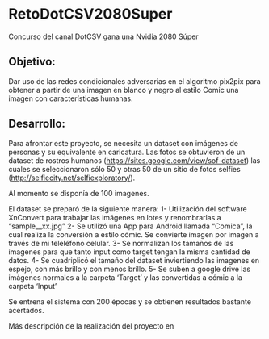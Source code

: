 # RetoDotCSV2080Super

Concurso del canal DotCSV gana una Nvidia 2080 Súper

## Objetivo:
Dar uso de las redes condicionales adversarias en el algoritmo pix2pix para obtener a partir de una imagen en blanco y negro al estilo Comic una imagen con características humanas. 

## Desarrollo:

Para afrontar este proyecto, se necesita un dataset con imágenes de personas y su equivalente en caricatura. Las fotos se obtuvieron de un dataset de rostros humanos (https://sites.google.com/view/sof-dataset) las cuales se seleccionaron sólo 50 y otras 50 de un sitio de fotos selfies (http://selfiecity.net/selfiexploratory/).

Al momento se disponía de 100 imagenes.

El dataset se preparó de la siguiente manera:
1-	Utilización del software XnConvert para trabajar las imágenes en lotes y renombrarlas a “sample__xx.jpg”
2-	Se utilizó una App para Android llamada “Comica”, la cual realiza la conversión a estilo cómic. Se convierte imagen por imagen a través de mi teleléfono celular.
3-	Se normalizan los tamaños de las imagenes para que tanto input como target tengan la misma cantidad de datos.
4-  Se cuadriplicó el tamaño del dataset inviertiendo las imagenes en espejo, con más brillo y con menos brillo.
5-	Se suben a google drive las imágenes normales a la carpeta ‘Target’ y las convertidas a cómic a la carpeta ‘Input’

Se entrena el sistema con 200 épocas y se obtienen resultados bastante acertados.

Más descripción de la realización del proyecto en 


